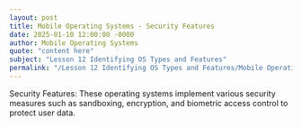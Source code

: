 ```yaml
---
layout: post
title: Mobile Operating Systems - Security Features
date: 2025-01-10 12:00:00 -0000
author: Mobile Operating Systems
quote: "content here"
subject: "Lesson 12 Identifying OS Types and Features"
permalink: "/Lesson 12 Identifying OS Types and Features/Mobile Operating Systems/Mobile Operating Systems - Security Features"
---
```


Security Features: These operating systems implement various security measures such as sandboxing, encryption, and biometric access control to protect user data.
